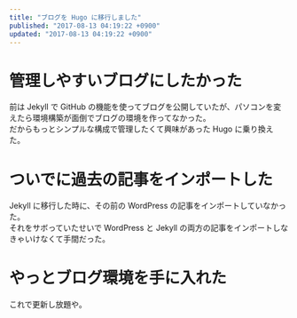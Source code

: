 ```yaml
---
title: "ブログを Hugo に移行しました"
published: "2017-08-13 04:19:22 +0900"
updated: "2017-08-13 04:19:22 +0900"
---
```


# 管理しやすいブログにしたかった

前は Jekyll で GitHub の機能を使ってブログを公開していたが、パソコンを変えたら環境構築が面倒でブログの環境を作ってなかった。  
だからもっとシンプルな構成で管理したくて興味があった Hugo に乗り換えた。

# ついでに過去の記事をインポートした

Jekyll に移行した時に、その前の WordPress の記事をインポートしていなかった。  
それをサボっていたせいで WordPress と Jekyll の両方の記事をインポートしなきゃいけなくて手間だった。

# やっとブログ環境を手に入れた

これで更新し放題や。
